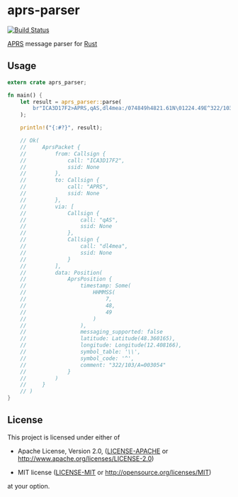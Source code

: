 
aprs-parser
==============================================================================

[![Build Status](https://travis-ci.org/Turbo87/aprs-parser-rs.svg?branch=master)](https://travis-ci.org/Turbo87/aprs-parser-rs)

[APRS] message parser for [Rust]

[APRS]: http://www.aprs.org/
[Rust]: https://www.rust-lang.org/


Usage
------------------------------------------------------------------------------

```rust
extern crate aprs_parser;

fn main() {
    let result = aprs_parser::parse(
        br"ICA3D17F2>APRS,qAS,dl4mea:/074849h4821.61N\01224.49E^322/103/A=003054"
    );

    println!("{:#?}", result);

    // Ok(
    //     AprsPacket {
    //         from: Callsign {
    //             call: "ICA3D17F2",
    //             ssid: None
    //         },
    //         to: Callsign {
    //             call: "APRS",
    //             ssid: None
    //         },
    //         via: [
    //             Callsign {
    //                 call: "qAS",
    //                 ssid: None
    //             },
    //             Callsign {
    //                 call: "dl4mea",
    //                 ssid: None
    //             }
    //         ],
    //         data: Position(
    //             AprsPosition {
    //                 timestamp: Some(
    //                     HHMMSS(
    //                         7,
    //                         48,
    //                         49
    //                     )
    //                 ),
    //                 messaging_supported: false
    //                 latitude: Latitude(48.360165),
    //                 longitude: Longitude(12.408166),
    //                 symbol_table: '\\',
    //                 symbol_code: '^',
    //                 comment: "322/103/A=003054"
    //             }
    //         )
    //     }
    // )
}
```


License
------------------------------------------------------------------------------

This project is licensed under either of

 - Apache License, Version 2.0, ([LICENSE-APACHE](LICENSE-APACHE) or
   <http://www.apache.org/licenses/LICENSE-2.0>)
   
 - MIT license ([LICENSE-MIT](LICENSE-MIT) or
   <http://opensource.org/licenses/MIT>)

at your option.
